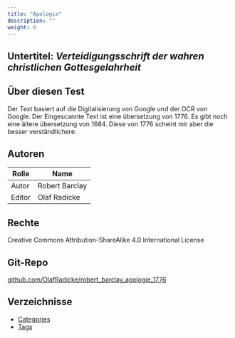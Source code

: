 ```yaml
---
title: "Apologie"
description: ""
weight: 0
---
```


Untertitel: *Verteidigungsschrift der wahren christlichen Gottesgelahrheit*
---------------------------------------------------------------------------

Über diesen Test
----------------

Der Text basiert auf die Digitalisierung von Google und der OCR von Google.
Der Eingescannte Text ist eine übersetzung von 1776. Es gibt noch eine ältere
übersetzung von 1684. Diese von 1776 scheint mir aber die besser
verständlichere.

Autoren
-------


| Rolle       | Name           |
|-------------|----------------|
| Autor       | Robert Barclay |
| Editor      | Olaf Radicke   |


Rechte
------

Creative Commons Attribution-ShareAlike 4.0 International License

Git-Repo
--------

[github.com/OlafRadicke/robert_barclay_apologie_1776](https://github.com/OlafRadicke/robert_barclay_apologie_1776)

Verzeichnisse
-------------

- [Categories](./categories/)
- [Tags](./tags/)